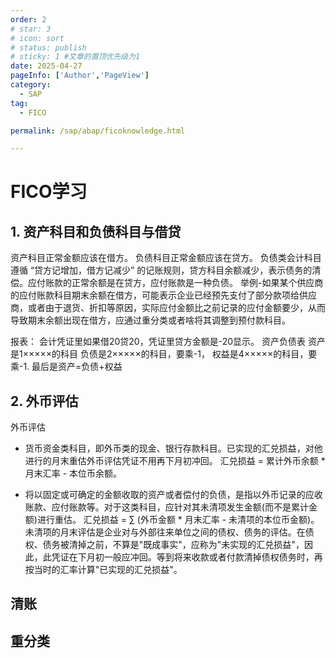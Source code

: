 ```yaml
---
order: 2
# star: 3
# icon: sort
# status: publish
# sticky: 1 #文章的置顶优先级为1
date: 2025-04-27
pageInfo: ['Author','PageView']
category:
  - SAP
tag:
  - FICO

permalink: /sap/abap/ficoknowledge.html

---
```



# FICO学习
<!-- :::tip
::: -->
<!-- 摘要截止标签 -->
<!-- more -->

## 1. 资产科目和负债科目与借贷
资产科目正常金额应该在借方。
负债科目正常金额应该在贷方。
负债类会计科目遵循 “贷方记增加，借方记减少” 的记账规则，贷方科目余额减少，表示债务的清偿。应付账款的正常余额是在贷方，应付账款是一种负债。
举例-如果某个供应商的应付账款科目期末余额在借方，可能表示企业已经预先支付了部分款项给供应商，或者由于退货、折扣等原因，实际应付金额比之前记录的应付金额要少，从而导致期末余额出现在借方，应通过重分类或者啥将其调整到预付款科目。

报表：
会计凭证里如果借20贷20，凭证里贷方金额是-20显示。
资产负债表 资产是1×××××的科目
负债是2×××××的科目，要乘-1，
权益是4×××××的科目，要乘-1.
最后是资产=负债+权益

## 2. 外币评估
外币评估
* 货币资金类科目，即外币类的现金、银行存款科目。已实现的汇兑损益，对他进行的月末重估外币评估凭证不用再下月初冲回。
汇兑损益 = 累计外币余额 * 月末汇率 - 本位币余额。

* 将以固定或可确定的金额收取的资产或者偿付的负债，是指以外币记录的应收账款、应付账款等。对于这类科目，应针对其未清项发生金额(而不是累计金额)进行重估。
汇兑损益 = ∑ (外币金额 * 月末汇率 - 未清项的本位币金额)。
未清项的月末评估是企业对与外部往来单位之间的债权、债务的评估。在债权、债务被清掉之前，不算是"既成事实"，应称为"未实现的汇兑损益"，因此，此凭证在下月初一般应冲回。等到将来收款或者付款清掉债权债务时，再按当时的汇率计算"已实现的汇兑损益"。
## 清账


## 重分类